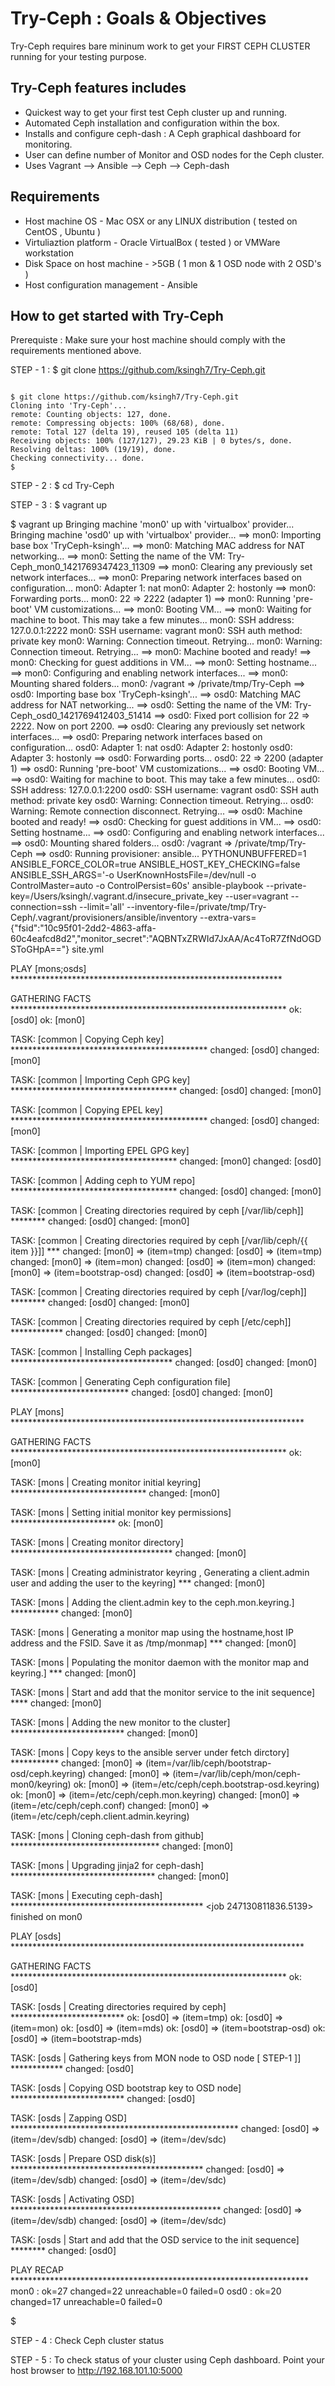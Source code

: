 # Try-Ceph : Goals & Objectives

Try-Ceph requires bare mininum work to get your FIRST CEPH CLUSTER running for your testing purpose.

## Try-Ceph features includes

* Quickest way to get your first test Ceph cluster up and running.
* Automated Ceph installation and configuration within the box.
* Installs and configure  ceph-dash : A Ceph graphical dashboard for monitoring.  
* User can define number of Monitor and OSD nodes for the Ceph cluster.
* Uses Vagrant --> Ansible --> Ceph --> Ceph-dash

## Requirements

* Host machine OS - Mac OSX or any LINUX distribution ( tested on CentOS , Ubuntu )
* Virtuliaztion platform - Oracle VirtualBox ( tested ) or VMWare workstation
* Disk Space on host machine - >5GB ( 1 mon & 1 OSD node with 2 OSD's ) 
* Host configuration management - Ansible

## How to get started with Try-Ceph

Prerequiste : Make sure your host machine should comply with the requirements mentioned above. 

STEP - 1 : $ git clone https://github.com/ksingh7/Try-Ceph.git


```

$ git clone https://github.com/ksingh7/Try-Ceph.git
Cloning into 'Try-Ceph'...
remote: Counting objects: 127, done.
remote: Compressing objects: 100% (68/68), done.
remote: Total 127 (delta 19), reused 105 (delta 11)
Receiving objects: 100% (127/127), 29.23 KiB | 0 bytes/s, done.
Resolving deltas: 100% (19/19), done.
Checking connectivity... done.
$

```
STEP - 2 : $ cd Try-Ceph

STEP - 3 : $ vagrant up

$ vagrant up
Bringing machine 'mon0' up with 'virtualbox' provider...
Bringing machine 'osd0' up with 'virtualbox' provider...
==> mon0: Importing base box 'TryCeph-ksingh'...
==> mon0: Matching MAC address for NAT networking...
==> mon0: Setting the name of the VM: Try-Ceph_mon0_1421769347423_11309
==> mon0: Clearing any previously set network interfaces...
==> mon0: Preparing network interfaces based on configuration...
    mon0: Adapter 1: nat
    mon0: Adapter 2: hostonly
==> mon0: Forwarding ports...
    mon0: 22 => 2222 (adapter 1)
==> mon0: Running 'pre-boot' VM customizations...
==> mon0: Booting VM...
==> mon0: Waiting for machine to boot. This may take a few minutes...
    mon0: SSH address: 127.0.0.1:2222
    mon0: SSH username: vagrant
    mon0: SSH auth method: private key
    mon0: Warning: Connection timeout. Retrying...
    mon0: Warning: Connection timeout. Retrying...
==> mon0: Machine booted and ready!
==> mon0: Checking for guest additions in VM...
==> mon0: Setting hostname...
==> mon0: Configuring and enabling network interfaces...
==> mon0: Mounting shared folders...
    mon0: /vagrant => /private/tmp/Try-Ceph
==> osd0: Importing base box 'TryCeph-ksingh'...
==> osd0: Matching MAC address for NAT networking...
==> osd0: Setting the name of the VM: Try-Ceph_osd0_1421769412403_51414
==> osd0: Fixed port collision for 22 => 2222. Now on port 2200.
==> osd0: Clearing any previously set network interfaces...
==> osd0: Preparing network interfaces based on configuration...
    osd0: Adapter 1: nat
    osd0: Adapter 2: hostonly
    osd0: Adapter 3: hostonly
==> osd0: Forwarding ports...
    osd0: 22 => 2200 (adapter 1)
==> osd0: Running 'pre-boot' VM customizations...
==> osd0: Booting VM...
==> osd0: Waiting for machine to boot. This may take a few minutes...
    osd0: SSH address: 127.0.0.1:2200
    osd0: SSH username: vagrant
    osd0: SSH auth method: private key
    osd0: Warning: Connection timeout. Retrying...
    osd0: Warning: Remote connection disconnect. Retrying...
==> osd0: Machine booted and ready!
==> osd0: Checking for guest additions in VM...
==> osd0: Setting hostname...
==> osd0: Configuring and enabling network interfaces...
==> osd0: Mounting shared folders...
    osd0: /vagrant => /private/tmp/Try-Ceph
==> osd0: Running provisioner: ansible...
PYTHONUNBUFFERED=1 ANSIBLE_FORCE_COLOR=true ANSIBLE_HOST_KEY_CHECKING=false ANSIBLE_SSH_ARGS='-o UserKnownHostsFile=/dev/null -o ControlMaster=auto -o ControlPersist=60s' ansible-playbook --private-key=/Users/ksingh/.vagrant.d/insecure_private_key --user=vagrant --connection=ssh --limit='all' --inventory-file=/private/tmp/Try-Ceph/.vagrant/provisioners/ansible/inventory --extra-vars={"fsid":"10c95f01-2dd2-4863-affa-60c4eafcd8d2","monitor_secret":"AQBNTxZRWId7JxAA/Ac4ToR7ZfNdOGDSToGHpA=="} site.yml

PLAY [mons;osds] **************************************************************

GATHERING FACTS ***************************************************************
ok: [osd0]
ok: [mon0]

TASK: [common | Copying Ceph key] *********************************************
changed: [osd0]
changed: [mon0]

TASK: [common | Importing Ceph GPG  key] **************************************
changed: [osd0]
changed: [mon0]

TASK: [common | Copying EPEL key] *********************************************
changed: [osd0]
changed: [mon0]

TASK: [common | Importing EPEL GPG  key] **************************************
changed: [mon0]
changed: [osd0]

TASK: [common | Adding ceph to YUM repo] **************************************
changed: [osd0]
changed: [mon0]

TASK: [common | Creating directories required by ceph [/var/lib/ceph]] ********
changed: [osd0]
changed: [mon0]

TASK: [common | Creating directories required by ceph [/var/lib/ceph/{{ item }}]] ***
changed: [mon0] => (item=tmp)
changed: [osd0] => (item=tmp)
changed: [mon0] => (item=mon)
changed: [osd0] => (item=mon)
changed: [mon0] => (item=bootstrap-osd)
changed: [osd0] => (item=bootstrap-osd)

TASK: [common | Creating directories required by ceph [/var/log/ceph]] ********
changed: [osd0]
changed: [mon0]

TASK: [common | Creating directories required by ceph [/etc/ceph]] ************
changed: [osd0]
changed: [mon0]

TASK: [common | Installing Ceph packages] *************************************
changed: [osd0]
changed: [mon0]

TASK: [common | Generating Ceph configuration file] ***************************
changed: [osd0]
changed: [mon0]

PLAY [mons] *******************************************************************

GATHERING FACTS ***************************************************************
ok: [mon0]

TASK: [mons | Creating monitor initial keyring] *******************************
changed: [mon0]

TASK: [mons | Setting initial monitor key permissions] ************************
ok: [mon0]

TASK: [mons | Creating monitor directory] *************************************
changed: [mon0]

TASK: [mons | Creating administrator keyring , Generating a client.admin user and adding the user to the keyring] ***
changed: [mon0]

TASK: [mons | Adding the client.admin key to the ceph.mon.keyring.] ***********
changed: [mon0]

TASK: [mons | Generating a monitor map using the hostname,host IP address and the FSID. Save it as /tmp/monmap] ***
changed: [mon0]

TASK: [mons | Populating the monitor daemon with the monitor map and keyring.] ***
changed: [mon0]

TASK: [mons | Start and add that the monitor service to the init sequence] ****
changed: [mon0]

TASK: [mons | Adding the new monitor to the cluster] **************************
changed: [mon0]

TASK: [mons | Copy keys to the ansible server under fetch dirctory] ***********
changed: [mon0] => (item=/var/lib/ceph/bootstrap-osd/ceph.keyring)
changed: [mon0] => (item=/var/lib/ceph/mon/ceph-mon0/keyring)
ok: [mon0] => (item=/etc/ceph/ceph.bootstrap-osd.keyring)
ok: [mon0] => (item=/etc/ceph/ceph.mon.keyring)
changed: [mon0] => (item=/etc/ceph/ceph.conf)
changed: [mon0] => (item=/etc/ceph/ceph.client.admin.keyring)

TASK: [mons | Cloning ceph-dash from github] **********************************
changed: [mon0]

TASK: [mons | Upgrading jinja2 for ceph-dash] *********************************
changed: [mon0]

TASK: [mons | Executing ceph-dash] ********************************************
<job 247130811836.5139> finished on mon0

PLAY [osds] *******************************************************************

GATHERING FACTS ***************************************************************
ok: [osd0]

TASK: [osds | Creating directories required by ceph] **************************
ok: [osd0] => (item=tmp)
ok: [osd0] => (item=mon)
ok: [osd0] => (item=mds)
ok: [osd0] => (item=bootstrap-osd)
ok: [osd0] => (item=bootstrap-mds)

TASK: [osds | Gathering keys from MON node to OSD node [ STEP-1 ]] ************
changed: [osd0]

TASK: [osds | Copying OSD bootstrap key to OSD node] **************************
changed: [osd0]

TASK: [osds | Zapping OSD] ****************************************************
changed: [osd0] => (item=/dev/sdb)
changed: [osd0] => (item=/dev/sdc)

TASK: [osds | Prepare OSD disk(s)] ********************************************
changed: [osd0] => (item=/dev/sdb)
changed: [osd0] => (item=/dev/sdc)

TASK: [osds | Activating  OSD] ************************************************
changed: [osd0] => (item=/dev/sdb)
changed: [osd0] => (item=/dev/sdc)

TASK: [osds | Start and add that the OSD service to the init sequence] ********
changed: [osd0]

PLAY RECAP ********************************************************************
mon0                       : ok=27   changed=22   unreachable=0    failed=0
osd0                       : ok=20   changed=17   unreachable=0    failed=0

$


STEP - 4 : Check Ceph cluster status


STEP - 5 : To check status of your cluster using Ceph dashboard. Point your host browser to http://192.168.101.10:5000







 
